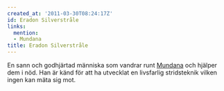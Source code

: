 ```yaml
---
created_at: '2011-03-30T08:24:17Z'
id: Eradon Silverstråle
links:
  mention:
  - Mundana
title: Eradon Silverstråle
---
```


En sann och godhjärtad människa som vandrar runt [Mundana] och hjälper dem i nöd. Han är känd för
att ha utvecklat en livsfarlig stridsteknik vilken ingen kan mäta sig mot.

  [Mundana]: Mundana